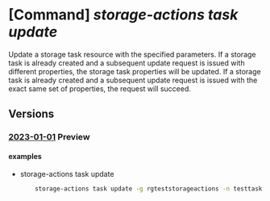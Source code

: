 # [Command] _storage-actions task update_

Update a storage task resource with the specified parameters. If a storage task is already created and a subsequent update request is issued with different properties, the storage task properties will be updated. If a storage task is already created and a subsequent update request is issued with the exact same set of properties, the request will succeed.

## Versions

### [2023-01-01](/Resources/mgmt-plane/L3N1YnNjcmlwdGlvbnMve30vcmVzb3VyY2Vncm91cHMve30vcHJvdmlkZXJzL21pY3Jvc29mdC5zdG9yYWdlYWN0aW9ucy9zdG9yYWdldGFza3Mve30=/2023-01-01.xml) **Preview**

<!-- mgmt-plane /subscriptions/{}/resourcegroups/{}/providers/microsoft.storageactions/storagetasks/{} 2023-01-01 -->

#### examples

- storage-actions task update
    ```bash
        storage-actions task update -g rgteststorageactions -n testtask1 --identity "{type:SystemAssigned}" --tags "{key2:value2}" --action "{if:{condition:'[[equals(BlobType,'/BlockBlob'/)]]',operations:[{name:'SetBlobTags',parameters:{Archive-Status:'Archived'},onSuccess:'continue',onFailure:'break'}]},else:{operations:[{name:'UndeleteBlob',onSuccess:'continue',onFailure:'break'}]}}" --description StorageTask1Update --enabled true
    ```
